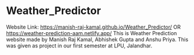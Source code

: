 # Weather_Predictor
Website Link: https://manish-raj-kamal.github.io/Weather_Predictor/
    OR
https://weather-prediction-aam.netlify.app/
This is Weather Prediction website made by Manish Raj Kamal, Abhishek Gupta and Anshu Priya. This was given as project in our first semester at LPU, Jalandhar.
